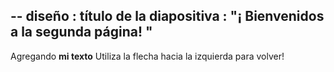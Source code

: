 --
 diseño : título de la diapositiva
 : "¡ Bienvenidos a la segunda página! "
---
Agregando  **mi texto**
Utiliza la flecha hacia la izquierda para volver!
